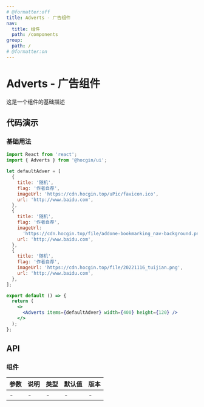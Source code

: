 ```yaml
---
# @formatter:off
title: Adverts - 广告组件
nav:
  title: 组件
  path: /components
group:
  path: /
# @formatter:on
---
```


# Adverts - 广告组件

这是一个组件的基础描述

## 代码演示

### 基础用法

```jsx
import React from 'react';
import { Adverts } from '@hocgin/ui';

let defaultAdver = [
  {
    title: '随机',
    flag: '作者自荐',
    imageUrl: 'https://cdn.hocgin.top/uPic/favicon.ico',
    url: 'http://www.baidu.com',
  },
  {
    title: '随机',
    flag: '作者自荐',
    imageUrl:
      'https://cdn.hocgin.top/file/addone-bookmarking_nav-background.png',
    url: 'http://www.baidu.com',
  },
  {
    title: '随机',
    flag: '作者自荐',
    imageUrl: 'https://cdn.hocgin.top/file/20221116_tuijian.png',
    url: 'http://www.baidu.com',
  },
];

export default () => {
  return (
    <>
      <Adverts items={defaultAdver} width={400} height={120} />
    </>
  );
};
```

## API

### 组件

| 参数 | 说明 | 类型 | 默认值 | 版本 |
| ---- | ---- | ---- | ------ | ---- |
| -    | -    | -    | -      | -    |
